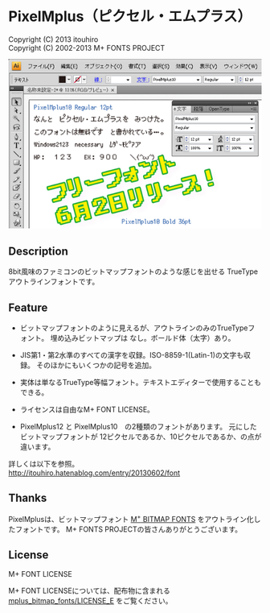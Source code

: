 ﻿PixelMplus（ピクセル・エムプラス）
=================================

Copyright (C) 2013 itouhiro  
Copyright (C) 2002-2013 M+ FONTS PROJECT

![on Windows](misc/pixelmplus-20130602124852.png)


Description
-----------

8bit風味のファミコンのビットマップフォントのような感じを出せる
TrueTypeアウトラインフォントです。


Feature
-------

- ビットマップフォントのように見えるが、アウトラインのみのTrueTypeフォント。
  埋め込みビットマップは なし。ボールド体（太字）あり。

- JIS第1・第2水準のすべての漢字を収録。ISO-8859-1(Latin-1)の文字も収録。
  そのほかにもいくつかの記号を追加。

- 実体は単なるTrueType等幅フォント。テキストエディターで使用することもできる。

- ライセンスは自由なM+ FONT LICENSE。

- PixelMplus12 と PixelMplus10　の2種類のフォントがあります。
  元にしたビットマップフォントが 12ピクセルであるか、10ピクセルであるか、の点が違います。


詳しくは以下を参照。  
http://itouhiro.hatenablog.com/entry/20130602/font


Thanks
------

PixelMplusは、ビットマップフォント [M<sup>+</sup> BITMAP FONTS](http://mplus-fonts.sourceforge.jp/mplus-bitmap-fonts/) をアウトライン化したフォントです。
M+ FONTS PROJECTの皆さんありがとうございます。


License
-------

M+ FONT LICENSE

M+ FONT LICENSEについては、配布物に含まれる
[mplus_bitmap_fonts/LICENSE_E](misc/mplus_bitmap_fonts/LICENSE_E)
をご覧ください。
